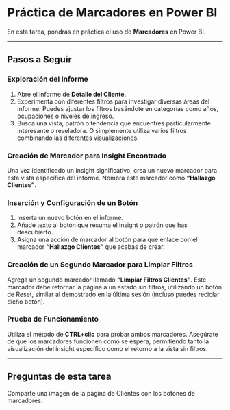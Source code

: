 # Práctica de Marcadores en Power BI

En esta tarea, pondrás en práctica el uso de **Marcadores** en Power BI.

---

## Pasos a Seguir

### Exploración del Informe

1.  Abre el informe de **Detalle del Cliente**.
2.  Experimenta con diferentes filtros para investigar diversas áreas del informe. Puedes ajustar los filtros basándote en categorías como años, ocupaciones o niveles de ingreso.
3.  Busca una vista, patrón o tendencia que encuentres particularmente interesante o reveladora. O simplemente utiliza varios filtros combinando las diferentes visualizaciones.

### Creación de Marcador para Insight Encontrado

Una vez identificado un insight significativo, crea un nuevo marcador para esta vista específica del informe. Nombra este marcador como **“Hallazgo Clientes”**.

### Inserción y Configuración de un Botón

1.  Inserta un nuevo botón en el informe.
2.  Añade texto al botón que resuma el insight o patrón que has descubierto.
3.  Asigna una acción de marcador al botón para que enlace con el marcador **“Hallazgo Clientes”** que acabas de crear.

### Creación de un Segundo Marcador para Limpiar Filtros

Agrega un segundo marcador llamado **“Limpiar Filtros Clientes”**. Este marcador debe retornar la página a un estado sin filtros, utilizando un botón de Reset, similar al demostrado en la última sesión (incluso puedes reciclar dicho botón).

### Prueba de Funcionamiento

Utiliza el método de **CTRL+clic** para probar ambos marcadores. Asegúrate de que los marcadores funcionen como se espera, permitiendo tanto la visualización del insight específico como el retorno a la vista sin filtros.

---

## Preguntas de esta tarea

Comparte una imagen de la página de Clientes con los botones de marcadores: